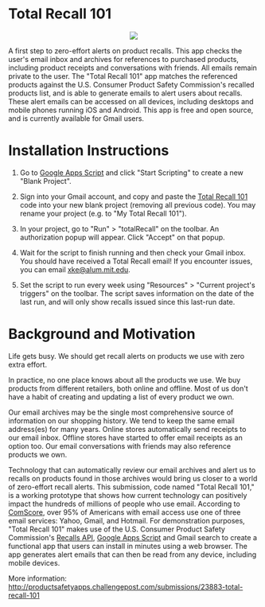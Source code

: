 Total Recall 101
================

<center><img src="http://s3.amazonaws.com/challengepost/photos/production/solution_photos/000/129/932/datas/xlarge.png"></center>

A first step to zero-effort alerts on product recalls. This app checks the user's email inbox and archives for references to purchased products, including product receipts and conversations with friends. All emails remain private to the user. The "Total Recall 101" app matches the referenced products against the U.S. Consumer Product Safety Commission's recalled products list, and is able to generate emails to alert users about recalls. These alert emails can be accessed on all devices, including desktops and mobile phones running iOS and Android. This app is free and open source, and is currently available for Gmail users.


Installation Instructions
=========================

1. Go to <a href="http://www.google.com/script/start/" target="_blank">Google Apps Script</a> and click "Start Scripting" to create a new "Blank Project".

2. Sign into your Gmail account, and copy and paste the <a href="https://script.google.com/d/1FFgmhq4ZkiweXINSwXv-5_0S6OEu72Ii3DCIZ7DduYdEBNqG1KwP-1dA/edit?usp=sharing" target="_blank">Total Recall 101</a> code into your new blank project (removing all previous code). You may rename your project (e.g. to "My Total Recall 101").

3. In your project, go to "Run" > "totalRecall" on the toolbar. An authorization popup will appear. Click "Accept" on that popup. 

4. Wait for the script to finish running and then check your Gmail inbox. You should have received a Total Recall email! If you encounter issues, you can email <a href="mailto:xke@alum.mit.edu">xke@alum.mit.edu</a>.

5. Set the script to run every week using "Resources" > "Current project's triggers" on the toolbar. The script saves information on the date of the last run, and will only show recalls issued since this last-run date.


Background and Motivation
=========================

Life gets busy. We should get recall alerts on products we use with zero extra effort.

In practice, no one place knows about all the products we use. We buy products from different retailers, both online and offline. Most of us don't have a habit of creating and updating a list of every product we own.

Our email archives may be the single most comprehensive source of information on our shopping history. We tend to keep the same email address(es) for many years. Online stores automatically send receipts to our email inbox. Offline stores have started to offer email receipts as an option too. Our email conversations with friends may also reference products we own.

Technology that can automatically review our email archives and alert us to recalls on products found in those archives would bring us closer to a world of zero-effort recall alerts. This submission, code named "Total Recall 101," is a working prototype that shows how current technology can positively impact the hundreds of millions of people who use email. According to <a href="https://gigaom.com/2012/10/31/gmail-finally-beats-hotmail-according-to-third-party-data-chart/" target="_blank">ComScore</a>, over 95% of Americans with email access use one of three email services: Yahoo, Gmail, and Hotmail. For demonstration purposes, "Total Recall 101" makes use of the U.S. Consumer Product Safety Commission's <a href="http://www.cpsc.gov/en/Recalls/CPSC-Recalls-Application-Program-Interface-API-Information/" target="_blank">Recalls API</a>, <a href="https://developers.google.com/apps-script/" target="_blank">Google Apps Script</a> and Gmail search to create a functional app that users can install in minutes using a web browser. The app generates alert emails that can then be read from any device, including mobile devices.

More information: http://productsafetyapps.challengepost.com/submissions/23883-total-recall-101





